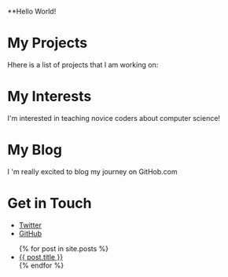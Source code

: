 **Hello World!
# My Projects
Hhere is a list of projects that I am working on:
# My Interests
I'm interested in teaching novice coders about computer science!
# My Blog
I 'm really excited to blog my journey on GitHob.com
# Get in Touch
<ul>
<li><a href="https://twitter.com/{{site.twitter_username}}">Twitter</a></li>
<li><a href="https://github.com/{{site.github_username}}">GitHub</a></li>
</ul>
<ul>
{% for post in site.posts %}
<li>
<a href="{{ post.url }}">{{ post.title }}</a>
</li>
{% endfor %}
</ul>